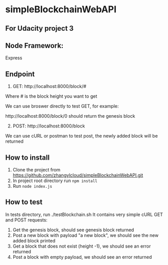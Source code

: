 # simpleBlockchainWebAPI
## For Udacity project 3

## Node Framework:
Express

## Endpoint
1) GET:
  http://localhost:8000/block/#

  Where # is the block height you want to get

  We can use broswer directly to test GET, for example:

  http://localhost:8000/block/0  should return the genesis block
  

2) POST:
  http://localhost:8000/block

  We can use cURL or postman to test post, the newly added block will be returned

## How to install
1) Clone the project from https://github.com/zhangylcloud/simpleBlockchainWebAPI.git
2) In project root directory run `npm install`
3) Run `node index.js` 

## How to test
In tests directory, run ./testBlockchain.sh
It contains very simple cURL GET and POST requests:
1) Get the genesis block, should see genesis block returned
2) Post a new block with payload "a new block", we should see the new added block printed
3) Get a block that does not exist (height -1), we should see an error returned
4) Post a block with empty payload, we should see an error returned 



